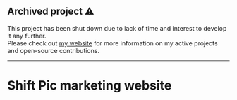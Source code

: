 ## Archived project ⚠️
This project has been shut down due to lack of time and interest to develop it any further.  
Please check out [my website](https://www.emileperron.com) for more information on my active projects and open-source contributions.  

---

# Shift Pic marketing website
